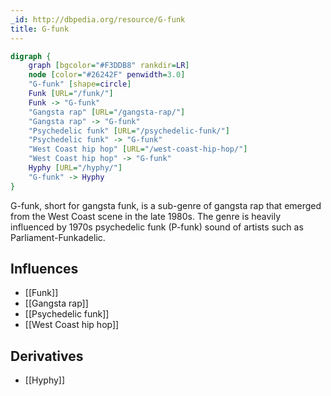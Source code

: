 ```yaml
---
_id: http://dbpedia.org/resource/G-funk
title: G-funk
---
```


```dot
digraph {
	graph [bgcolor="#F3DDB8" rankdir=LR]
	node [color="#26242F" penwidth=3.0]
	"G-funk" [shape=circle]
	Funk [URL="/funk/"]
	Funk -> "G-funk"
	"Gangsta rap" [URL="/gangsta-rap/"]
	"Gangsta rap" -> "G-funk"
	"Psychedelic funk" [URL="/psychedelic-funk/"]
	"Psychedelic funk" -> "G-funk"
	"West Coast hip hop" [URL="/west-coast-hip-hop/"]
	"West Coast hip hop" -> "G-funk"
	Hyphy [URL="/hyphy/"]
	"G-funk" -> Hyphy
}
```

G-funk, short for gangsta funk, is a sub-genre of gangsta rap that emerged from the West Coast scene in the late 1980s. The genre is heavily influenced by 1970s psychedelic funk (P-funk) sound of artists such as Parliament-Funkadelic.

## Influences

- [[Funk]]
- [[Gangsta rap]]
- [[Psychedelic funk]]
- [[West Coast hip hop]]

## Derivatives

- [[Hyphy]]

